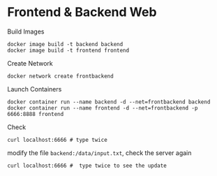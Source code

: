 # Frontend & Backend Web

Build Images

```shell
docker image build -t backend backend
docker image build -t frontend frontend
```

Create Network

```shell
docker network create frontbackend
```

Launch Containers

```shell
docker container run --name backend -d --net=frontbackend backend
docker container run --name frontend -d --net=frontbackend -p 6666:8888 frontend
```

Check

```shell
curl localhost:6666 # type twice
```

modify the file `backend:/data/input.txt`, check the server again

```shell
curl localhost:6666 #  type twice to see the update
```
